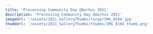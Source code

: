 ```yaml
---
title: 'Processing Community Day @Aarhus 2021'
description: 'Processing Community Day @Aarhus 2021'
imageUrl: '/assets/2021_GalleryThumbs/large/IMG_8184.jpg'
thumbUrl: '/assets/2021_GalleryThumbs/thumbs/IMG_8184_thumb.png'
---
```

